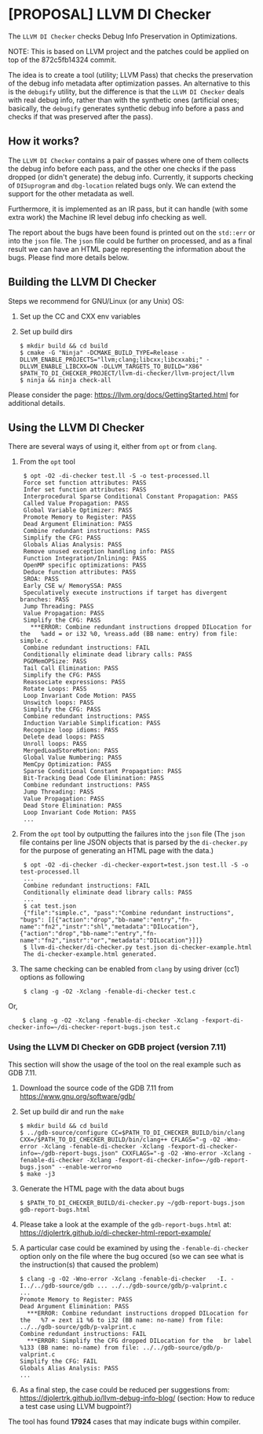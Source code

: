 # [PROPOSAL] LLVM DI Checker

The ``LLVM DI Checker`` checks Debug Info Preservation in Optimizations.

NOTE: This is based on LLVM project and the patches could be applied on top of the 872c5fb14324 commit.

The idea is to create a tool (utility; LLVM Pass) that checks the preservation of the debug info metadata after optimization passes. An alternative to this is the ``debugify`` utility, but the difference is that the ``LLVM DI Checker`` deals with real debug info, rather than with the synthetic ones (artificial ones; basically, the ``debugify`` generates synthetic debug info before a pass and checks if that was preserved after the pass).

## How it works?

The ``LLVM DI Checker`` contains a pair of passes where one of them collects the debug info before each pass, and the other one checks if the pass dropped (or didn't generate) the debug info. Currently, it supports checking of ``DISuprogram`` and ``dbg-location`` related bugs only. We can extend the support for the other metadata as well.

Furthermore, it is implemented as an IR pass, but it can handle (with some extra work) the Machine IR level debug info checking as well.

The report about the bugs have been found is printed out on the ``std::err`` or into the ``json`` file. The ``json`` file could be further on processed, and as a final result we can have an HTML page representing the information about the bugs. Please find more details below.

## Building the LLVM DI Checker

Steps we recommend for GNU/Linux (or any Unix) OS:

1) Set up the CC and CXX env variables
2) Set up build dirs

       $ mkdir build && cd build
       $ cmake -G "Ninja" -DCMAKE_BUILD_TYPE=Release -DLLVM_ENABLE_PROJECTS="llvm;clang;libcxx;libcxxabi;" -DLLVM_ENABLE_LIBCXX=ON -DLLVM_TARGETS_TO_BUILD="X86" $PATH_TO_DI_CHECKER_PROJECT/llvm-di-checker/llvm-project/llvm
       $ ninja && ninja check-all

Please consider the page: https://llvm.org/docs/GettingStarted.html for additional details.

## Using the LLVM DI Checker

There are several ways of using it, either from ``opt`` or from ``clang``.

1) From the ``opt`` tool 

        $ opt -O2 -di-checker test.ll -S -o test-processed.ll
        Force set function attributes: PASS
        Infer set function attributes: PASS
        Interprocedural Sparse Conditional Constant Propagation: PASS
        Called Value Propagation: PASS
        Global Variable Optimizer: PASS
        Promote Memory to Register: PASS
        Dead Argument Elimination: PASS
        Combine redundant instructions: PASS
        Simplify the CFG: PASS
        Globals Alias Analysis: PASS
        Remove unused exception handling info: PASS
        Function Integration/Inlining: PASS
        OpenMP specific optimizations: PASS
        Deduce function attributes: PASS
        SROA: PASS
        Early CSE w/ MemorySSA: PASS
        Speculatively execute instructions if target has divergent branches: PASS
        Jump Threading: PASS
        Value Propagation: PASS
        Simplify the CFG: PASS
          ***ERROR: Combine redundant instructions dropped DILocation for the   %add = or i32 %0, %reass.add (BB name: entry) from file: simple.c
        Combine redundant instructions: FAIL
        Conditionally eliminate dead library calls: PASS
        PGOMemOPSize: PASS
        Tail Call Elimination: PASS
        Simplify the CFG: PASS
        Reassociate expressions: PASS
        Rotate Loops: PASS
        Loop Invariant Code Motion: PASS
        Unswitch loops: PASS
        Simplify the CFG: PASS
        Combine redundant instructions: PASS
        Induction Variable Simplification: PASS
        Recognize loop idioms: PASS
        Delete dead loops: PASS
        Unroll loops: PASS
        MergedLoadStoreMotion: PASS
        Global Value Numbering: PASS
        MemCpy Optimization: PASS
        Sparse Conditional Constant Propagation: PASS
        Bit-Tracking Dead Code Elimination: PASS
        Combine redundant instructions: PASS
        Jump Threading: PASS
        Value Propagation: PASS
        Dead Store Elimination: PASS
        Loop Invariant Code Motion: PASS
        ...

2) From the ``opt`` tool by outputting the failures into the ``json`` file (The ``json`` file contains per line JSON objects that is parsed by the ``di-checker.py`` for the purpose of generating an HTML page with the data.)

        $ opt -O2 -di-checker -di-checker-export=test.json test.ll -S -o test-processed.ll
        ...
        Combine redundant instructions: FAIL
        Conditionally eliminate dead library calls: PASS
        ...
        $ cat test.json
        {"file":"simple.c", "pass":"Combine redundant instructions", "bugs": [[{"action":"drop","bb-name":"entry","fn-name":"fn2","instr":"shl","metadata":"DILocation"},{"action":"drop","bb-name":"entry","fn-name":"fn2","instr":"or","metadata":"DILocation"}]]}
        $ llvm-di-checker/di-checker.py test.json di-checker-example.html
        The di-checker-example.html generated.
 
3) The same checking can be enabled from ``clang`` by using driver (cc1) options as following

        $ clang -g -O2 -Xclang -fenable-di-checker test.c
Or,

        $ clang -g -O2 -Xclang -fenable-di-checker -Xclang -fexport-di-checker-info=~/di-checker-report-bugs.json test.c


### Using the LLVM DI Checker on GDB project (version 7.11)

This section will show the usage of the tool on the real example such as GDB 7.11.

1) Download the source code of the GDB 7.11 from https://www.gnu.org/software/gdb/
2) Set up build dir and run the ``make``
  
       $ mkdir build && cd build
       $ ../gdb-source/configure CC=$PATH_TO_DI_CHECKER_BUILD/bin/clang CXX=/$PATH_TO_DI_CHECKER_BUILD/bin/clang++ CFLAGS="-g -O2 -Wno-error -Xclang -fenable-di-checker -Xclang -fexport-di-checker-info=~/gdb-report-bugs.json" CXXFLAGS="-g -O2 -Wno-error -Xclang -fenable-di-checker -Xclang -fexport-di-checker-info=~/gdb-report-bugs.json" --enable-werror=no
       $ make -j3
4) Generate the HTML page with the data about bugs

       $ $PATH_TO_DI_CHECKER_BUILD/di-checker.py ~/gdb-report-bugs.json gdb-report-bugs.html
5) Please take a look at the example of the ``gdb-report-bugs.html`` at: https://djolertrk.github.io/di-checker-html-report-example/

6) A particular case could be examined by using the ``-fenable-di-checker`` option only on the file where the bug occured (so we can see what is the instruction(s) that caused the problem)

       $ clang -g -O2 -Wno-error -Xclang -fenable-di-checker   -I. -I../../gdb-source/gdb ... ../../gdb-source/gdb/p-valprint.c
       ...
       Promote Memory to Register: PASS
       Dead Argument Elimination: PASS
         ***ERROR: Combine redundant instructions dropped DILocation for the   %7 = zext i1 %6 to i32 (BB name: no-name) from file: ../../gdb-source/gdb/p-valprint.c
       Combine redundant instructions: FAIL
         ***ERROR: Simplify the CFG dropped DILocation for the   br label %133 (BB name: no-name) from file: ../../gdb-source/gdb/p-valprint.c
       Simplify the CFG: FAIL
       Globals Alias Analysis: PASS
       ...

7) As a final step, the case could be reduced per suggestions from: https://djolertrk.github.io/llvm-debug-info-blog/ (section: How to reduce a test case using LLVM bugpoint?)

The tool has found **17924** cases that may indicate bugs within compiler.

